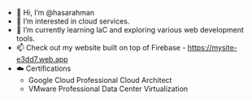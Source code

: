 - 👋 Hi, I’m @hasarahman
- 👀 I’m interested in cloud services.
- 🌱 I’m currently learning IaC and exploring various web development tools.
- 📫 Check out my website built on top of Firebase - https://mysite-e3dd7.web.app
- ☁️ Certifications
    - Google Cloud Professional Cloud Architect
    - VMware Professional Data Center Virtualization
